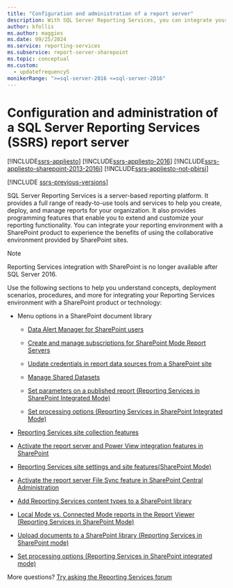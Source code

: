 ```yaml
---
title: "Configuration and administration of a report server"
description: With SQL Server Reporting Services, you can integrate your reporting environment with a SharePoint product to use collaboration provided by SharePoint sites.
author: kfollis
ms.author: maggies
ms.date: 09/25/2024
ms.service: reporting-services
ms.subservice: report-server-sharepoint
ms.topic: conceptual
ms.custom:
  - updatefrequency5
monikerRange: ">=sql-server-2016 <=sql-server-2016"
---
```

# Configuration and administration of a SQL Server Reporting Services (SSRS) report server

[!INCLUDE[ssrs-appliesto](../../includes/ssrs-appliesto.md)] [!INCLUDE[ssrs-appliesto-2016](../../includes/ssrs-appliesto-2016.md)] [!INCLUDE[ssrs-appliesto-sharepoint-2013-2016i](../../includes/ssrs-appliesto-sharepoint-2013-2016.md)] [!INCLUDE[ssrs-appliesto-not-pbirsi](../../includes/ssrs-appliesto-not-pbirs.md)]

[!INCLUDE [ssrs-previous-versions](../../includes/ssrs-previous-versions.md)]

SQL Server Reporting Services is a server-based reporting platform. It provides a full range of ready-to-use tools and services to help you create, deploy, and manage reports for your organization. It also provides programming features that enable you to extend and customize your reporting functionality. You can integrate your reporting environment with a SharePoint product to experience the benefits of using the collaborative environment provided by SharePoint sites.

> [!NOTE]
> Reporting Services integration with SharePoint is no longer available after SQL Server 2016.

Use the following sections to help you understand concepts, deployment scenarios, procedures, and more for integrating your Reporting Services environment with a SharePoint product or technology:  
  
-   Menu options in a SharePoint document library  
  
    -   [Data Alert Manager for SharePoint users](../../reporting-services/data-alert-manager-for-sharepoint-users.md)  
  
    -   [Create and manage subscriptions for SharePoint Mode Report Servers](../../reporting-services/subscriptions/create-and-manage-subscriptions-for-sharepoint-mode-report-servers.md)  
  
    -   [Update credentials in report data sources from a SharePoint site](../../reporting-services/report-data/update-credentials-in-report-data-sources-from-a-sharepoint-site.md)  
  
    -   [Manage Shared Datasets](../../reporting-services/report-data/manage-shared-datasets.md)  
  
    -   [Set parameters on a published report &#40;Reporting Services in SharePoint Integrated Mode&#41;](../../reporting-services/report-design/set-parameters-on-a-published-report-sharepoint-integrated-mode.md)  
  
    -   [Set processing options &#40;Reporting Services in SharePoint Integrated Mode&#41;](../../reporting-services/report-server-sharepoint/set-processing-options-reporting-services-in-sharepoint-integrated-mode.md)  
  
-   [Reporting Services site collection features](../../reporting-services/report-server-sharepoint/site-collection-features-reporting-services.md)  
  
-   [Activate the report server and Power View integration features in SharePoint](../../reporting-services/report-server-sharepoint/site-collection-features-report-server-and-power-view.md)  
  
-   [Reporting Services site settings and site features&#40;SharePoint Mode&#41;](../../reporting-services/report-server-sharepoint/site-settings-and-features-reporting-services.md)  
  
-   [Activate the report server File Sync feature in SharePoint Central Administration](../../reporting-services/report-server-sharepoint/activate-the-report-server-file-sync-feature-in-sharepoint-ca.md)  
  
-   [Add Reporting Services content types to a SharePoint library](../../reporting-services/report-server-sharepoint/add-reporting-services-content-types-to-a-sharepoint-library.md)  
  
-   [Local Mode vs. Connected Mode reports in the Report Viewer &#40;Reporting Services in SharePoint Mode&#41;](../../reporting-services/report-server-sharepoint/local-mode-vs-connected-mode-reports-in-the-report-viewer.md)  
  
-   [Upload documents to a SharePoint library &#40;Reporting Services in SharePoint mode&#41;](../../reporting-services/report-server-sharepoint/upload-documents-to-a-sharepoint-library-reporting-services-in-sharepoint-mode.md)  
  
-   [Set processing options &#40;Reporting Services in SharePoint integrated mode&#41;](../../reporting-services/report-server-sharepoint/set-processing-options-reporting-services-in-sharepoint-integrated-mode.md)  
  
More questions? [Try asking the Reporting Services forum](https://go.microsoft.com/fwlink/?LinkId=620231)
